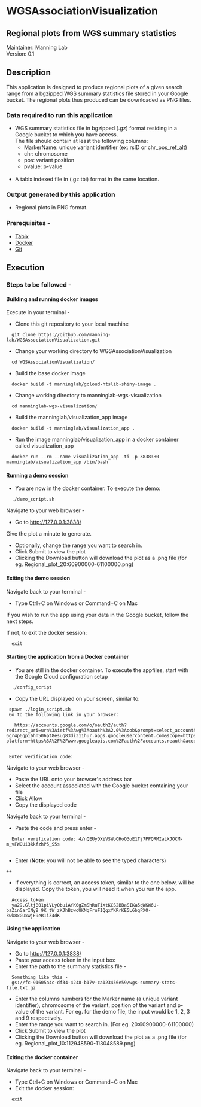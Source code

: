 # WGSAssociationVisualization

## Regional plots from WGS summary statistics
Maintainer: Manning Lab <br>
Version: 0.1

## Description
This application is designed to produce regional plots of a given search range from a bgzipped WGS summary statistics file stored in your Google bucket. The regional plots thus produced can be downloaded as PNG files.

### Data required to run this application
 - WGS summary statistics file in bgzipped (.gz) format residing in a Google bucket to which you have access. <br>
 The file should contain at least the following columns:
   - MarkerName: unique variant identifier (ex: rsID or chr_pos_ref_alt)
   - chr: chromosome
   - pos: variant position
   - pvalue: p-value
   <br>
 - A tabix indexed file in (.gz.tbi) format in the same location.
 
### Output generated by this application
 - Regional plots in PNG format.

### Prerequisites - 
* [Tabix](http://www.htslib.org/doc/tabix.html)
* [Docker](https://www.docker.com/)
* [Git](https://git-scm.com/)

## Execution
### Steps to be followed - 
#### Building and running docker images
Execute in your terminal - 
 - Clone this git repository to your local machine <br> 
 ```
   git clone https://github.com/manning-lab/WGSAssociationVisualization.git
 ```
 - Change your working directory to WGSAssociationVisualization <br>
 ```
   cd WGSAssociationVisualization/
 ```
 - Build the base docker image <br> 
 ```
   docker build -t manninglab/gcloud-htslib-shiny-image . 
 ```
 - Change working directory to manninglab-wgs-visualization <br> 
 ```
   cd manninglab-wgs-visualization/ 
 ```
 - Build the manninglab/visualization_app image <br> 
 ```
   docker build -t manninglab/visualization_app . 
 ```
 - Run the image manninglab/visualization_app in a docker container called visualization_app <br> 
 ```
   docker run --rm --name visualization_app -ti -p 3838:80 manninglab/visualization_app /bin/bash 
 ```
 
 #### Running a demo session
 - You are now in the docker container. To execute the demo: <br>
 ```
   ./demo_script.sh 
 ```
 
 Navigate to your web browser - 
 - Go to http://127.0.0.1:3838/
 
 Give the plot a minute to generate. <br>
 
 - Optionally, change the range you want to search in. 
 - Click Submit to view the plot
 - Clicking the Download button will download the plot as a .png file (for eg. Regional_plot_20:60900000-61100000.png) 
 
 #### Exiting the demo session
Navigate back to your terminal - 
 - Type Ctrl+C on Windows or Command+C on Mac <br>
 
 If you wish to run the app using your data in the Google bucket, follow the next steps. <br>
 
 If not, to exit the docker session:
 ```
   exit
 ```
 
 #### Starting the application from a Docker container
 - You are still in the docker container. To execute the appfiles, start with the Google Cloud configuration setup <br>
 ```
   ./config_script 
 ```
 - Copy the URL displayed on your screen, similar to:
 ```
  spawn ./login_script.sh
  Go to the following link in your browser:

    https://accounts.google.com/o/oauth2/auth?redirect_uri=urn%3Aietf%3Awg%3Aoauth%3A2.0%3Aoob&prompt=select_account&response_type=code&client_id=764086051850-6qr4p6gpi6hn506pt8esuq83di311hur.apps.googleusercontent.com&scope=https%3A%2F%2Fwww.googleapis.com%2Fauth%2Fuserinfo.email+https%3A%2F%2Fwww.googleapis.com%2Fauth%2Fcloud-platform+https%3A%2F%2Fwww.googleapis.com%2Fauth%2Faccounts.reauth&access_type=offline


  Enter verification code:
 ```
 
Navigate to your web browser -
 - Paste the URL onto your browser's address bar
 - Select the account associated with the Google bucket containing your file
 - Click Allow
 - Copy the displayed code
  
Navigate back to your terminal - 
 - Paste the code and press enter - <br>
 ```
   Enter verification code: 4/nQEUyDXiVSWoOHoO3oE1Tj7PPQRMIaLXJOCM-m_vFWOUi3kkfzhP5_S5s
   
 ```
 - Enter (**Note:** you will not be able to see the typed characters)
 ```
 ++
 ```
 - If everything is correct, an access token, similar to the one below, will be displayed. Copy the token, you will need it when you run the app.
 ```
   Access token
   ya29.GltjB01piVLyObuiAYK0gZmShRuTiXtKCS2BBaSIKa5qWKW6U-baZinGarINyB_9K_tW_zKJhBzwoUKNqFruFIQqxYKRrKE5L6bgPXO-kwk8xGUxwjE9eR1iZ4dK
 ```
#### Using the application
Navigate to your web browser - 
 - Go to http://127.0.0.1:3838/
 - Paste your access token in the input box
 - Enter the path to the summary statistics file - 
 ```
   Something like this - 
   gs://fc-91605a4c-df34-4248-b17v-ca123456e59/wgs-summary-stats-file.txt.gz
 ```
 - Enter the columns numbers for the Marker name (a unique variant identifier), chromosome of the variant, position of the variant and p-value of the variant. For eg. for the demo file, the input would be 1, 2, 3 and 9 respectively.
 - Enter the range you want to search in. (For eg. 20:60900000-61100000)
 - Click Submit to view the plot
 - Clicking the Download button will download the plot as a .png file (for eg. Regional_plot_10:112948590-113048589.png) 
 
#### Exiting the docker container
Navigate back to your terminal - 
 - Type Ctrl+C on Windows or Command+C on Mac
 - Exit the docker session:
 ```
   exit
 ```
  


